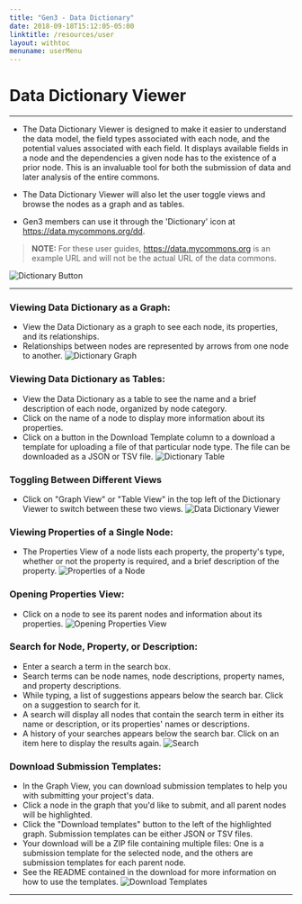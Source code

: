 ```yaml
---
title: "Gen3 - Data Dictionary"
date: 2018-09-18T15:12:05-05:00
linktitle: /resources/user
layout: withtoc
menuname: userMenu
---
```



# Data Dictionary Viewer
* * *

* The Data Dictionary Viewer is designed to make it easier to understand the data model, the field types associated with each node, and the potential values associated with each field. It displays available fields in a node and the dependencies a given node has to the existence of a prior node.  This is an invaluable tool for both the submission of data and later analysis of the entire commons.   

* The Data Dictionary Viewer will also let the user toggle views and browse the nodes as a graph and as tables.  

* Gen3 members can use it through the 'Dictionary' icon at https://data.mycommons.org/dd.

> __NOTE:__ For these user guides, https://data.mycommons.org is an example URL and will not be the actual URL of the data commons.

![Dictionary Button](Gen3_Toolbar_Dictionary.png)

* * *

### Viewing Data Dictionary as a Graph:
* View the Data Dictionary as a graph to see each node, its properties, and its relationships.
* Relationships between nodes are represented by arrows from one node to another.
![Dictionary Graph](graph.png)

### Viewing Data Dictionary as Tables:
* View the Data Dictionary as a table to see the name and a brief description of each node, organized by node category.
* Click on the name of a node to display more information about its properties.
* Click on a button in the Download Template column to a download a template for uploading a file of that particular node type. The file can be downloaded as a JSON or TSV file.
![Dictionary Table](table.png)

### Toggling Between Different Views
* Click on "Graph View" or "Table View" in the top left of the Dictionary Viewer to switch between these two views.
![Data Dictionary Viewer](switch-to-table.gif)

### Viewing Properties of a Single Node:
* The Properties View of a node lists each property, the property's type, whether or not the property is required, and a brief description of the property.
![Properties of a Node](properties.png)

### Opening Properties View:
* Click on a node to see its parent nodes and information about its properties.
![Opening Properties View](properties-view.gif)

### Search for Node, Property, or Description:
* Enter a search a term in the search box.
* Search terms can be node names, node descriptions, property names, and property descriptions.
* While typing, a list of suggestions appears below the search bar. Click on a suggestion to search for it.
* A search will display all nodes that contain the search term in either its name or description, or its properties' names or descriptions.
* A history of your searches appears below the search bar. Click on an item here to display the results again.
![Search](search.gif)

### Download Submission Templates:
* In the Graph View, you can download submission templates to help you with submitting your project's data.
* Click a node in the graph that you'd like to submit, and all parent nodes will be highlighted.
* Click the "Download templates" button to the left of the highlighted graph. Submission templates can be either JSON or TSV files.
* Your download will be a ZIP file containing multiple files: One is a submission template for the selected node, and the others are submission templates for each parent node.
* See the README contained in the download for more information on how to use the templates.
![Download Templates](download-templates.gif)

* * *
